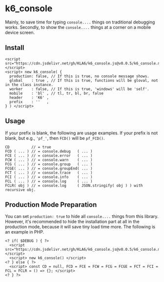 #  k6_console
Mainly, to save time for typing `console....` things on traditional debugging works.
Secondly, to show the `console....` things at a corner on a mobile device screen.

## Install
```
<script src="https://cdn.jsdelivr.net/gh/KLA6/k6_console.js@v0.0.5/k6_console.min.js"></script>
<script> new k6_console( {
  production: false, // If this is true, no console message shows.
  global    : true , // If this is true, functions will be gloval, not in the class instance.
  worker    : false, // If this is true, 'windows' will be 'self'.
  mobile    : 'bl' , // tl, tr, bl, br, false
  header    : 'K6' ,
  prefix    : ''   ,
} ) </script>
```

## Usage
If your prefix is blank, the following are usage examples.
If your prefix is not blank, but e.g., `'pf_'`, then `FCD()` will be `pf_FCD()`.
```
CD          // = true
FCD ( ... ) // = console.debug   ( ... )
FCE ( ... ) // = console.error   ( ... )
FCW ( ... ) // = console.warn    ( ... )
FCG ( ... ) // = console.group   ( ... )
FCGE( ... ) // = console.groupEnd( ... )
FCT ( ... ) // = console.trace   ( ... )
FCI ( ... ) // = console.info    ( ... )
FCL ( ... ) // = console.log     ( ... )
FCLR( obj ) // = console.log     ( JSON.stringify( obj ) ) with recursive obj.
```

## Production Mode Preparation
You can set `production: true` to hide all `console....` things from this library.
However, it's recommended to hide the installation part at all in the production mode, because it will save tiny load time more.
The following is an example in PHP.
```
<? if( $DEBUG ) { ?>
  <script src="https://cdn.jsdelivr.net/gh/KLA6/k6_console.js@v0.0.5/k6_console.min.js"></script>
  <script> new k6_console() </script>
<? } else { ?>
  <script> const CD = null, FCD = FCE = FCW = FCG = FCGE = FCT = FCI = FCL = FCLR = () => {}; </script>
<? } ?>
```
